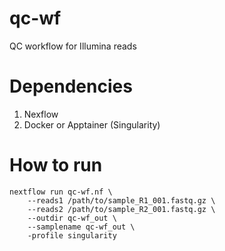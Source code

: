 # qc-wf
QC workflow for Illumina reads
# Dependencies
1) Nexflow
2) Docker or Apptainer (Singularity)
# How to run
```
nextflow run qc-wf.nf \
    --reads1 /path/to/sample_R1_001.fastq.gz \
    --reads2 /path/to/sample_R2_001.fastq.gz \ 
    --outdir qc-wf_out \
    --samplename qc-wf_out \
    -profile singularity
```
